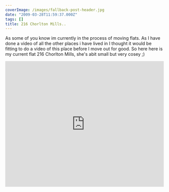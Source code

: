 ```yaml
---
coverImage: /images/fallback-post-header.jpg
date: "2009-03-28T11:59:37.000Z"
tags: []
title: 216 Chorlton Mills..
---
```


As some of you know im currently in the process of moving flats. As I have done a video of all the other places i have lived in I thought it would be fitting to do a video of this place before I move out for good. So here here is my current flat 216 Chorlton Mills, she's abit small but very cosey ;)<!-- more -->

<iframe width="100%" height="400" src="https://www.youtube.com/embed/PcR8hLX1Lak" frameborder="0" allow="accelerometer; autoplay; clipboard-write; encrypted-media; gyroscope; picture-in-picture" allowfullscreen></iframe>
